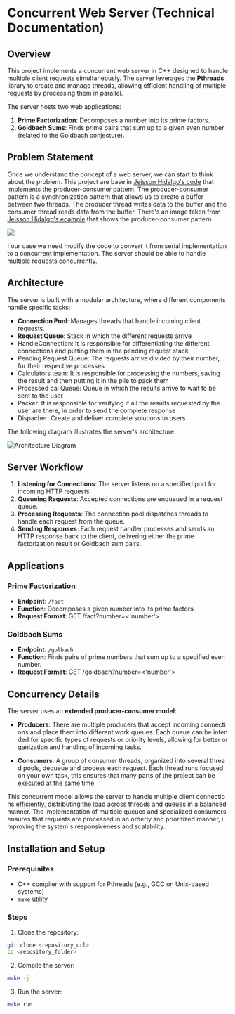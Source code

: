 # Concurrent Web Server (Technical Documentation)

## Overview
This project implements a concurrent web server in C++ designed to handle multiple client requests simultaneously. The server leverages the **Pthreads** library to create and manage threads, allowing efficient handling of multiple requests by processing them in parallel.

The server hosts two web applications:
1. **Prime Factorization**: Decomposes a number into its prime factors.
2. **Goldbach Sums**: Finds prime pairs that sum up to a given even number (related to the Goldbach conjecture).

## Problem Statement
Once we understand the concept of a web server, we can start to think about the problem. This project are base in <a href="https://jeisson.ecci.ucr.ac.cr/concurrente/2021b/ejemplos/#prod_cons_pattern"> Jeisson Hidalgo's code</a> that implements the producer-consumer pattern. The producer-consumer pattern is a synchronization pattern that allows us to create a buffer between two threads. The producer thread writes data to the buffer and the consumer thread reads data from the buffer. There's an image taken from <a href="https://jeisson.ecci.ucr.ac.cr/concurrente/2021b/ejemplos/#prod_cons_pattern"> Jeisson Hidalgo's ecample</a> that shows the producer-consumer pattern.

<img src="https://jeisson.ecci.ucr.ac.cr/concurrente/2021b/ejemplos/taskc/prod_cons_pattern/design/network_simulation_given.svg">

I our case we need modify the code to convert it from serial implementation to a concurrent implementation. The server should be able to handle multiple requests concurrently.

## Architecture
The server is built with a modular architecture, where different components handle specific tasks:
- **Connection Pool**: Manages threads that handle incoming client requests.
- **Request Queue**: Stack in which the different requests arrive
- HandleConnection: It is responsible for differentiating the different connections and putting them in the pending request stack
- Pending Request Queue: The requests arrive divided by their number, for their respective processes
- Calculators team: It is responsible for processing the numbers, saving the result and then putting it in the pile to pack them
- Processed cal Queue: Queue in which the results arrive to wait to be sent to the user
- Packer: It is responsible for verifying if all the results requested by the user are there, in order to send the complete response
- Dispacher: Create and deliver complete solutions to users

The following diagram illustrates the server's architecture:

![Architecture Diagram](img/diagram2.svg)

## Server Workflow
1. **Listening for Connections**: The server listens on a specified port for incoming HTTP requests.
2. **Queueing Requests**: Accepted connections are enqueued in a request queue.
3. **Processing Requests**: The connection pool dispatches threads to handle each request from the queue.
4. **Sending Responses**: Each request handler processes and sends an HTTP response back to the client, delivering either the prime factorization result or Goldbach sum pairs.

## Applications

### Prime Factorization
- **Endpoint**: `/fact`
- **Function**: Decomposes a given number into its prime factors.
- **Request Format**: 
GET /fact?number=<'number'>


### Goldbach Sums
- **Endpoint**: `/golbach`
- **Function**: Finds pairs of prime numbers that sum up to a specified even number.
- **Request Format**: 
GET /goldbach?number=<'number'>


## Concurrency Details
The server uses an **extended producer-consumer model**:

- **Producers**: There are multiple producers that accept incoming connections and place them into different work queues. Each queue can be intended for specific types of requests or priority levels, allowing for better organization and handling of incoming tasks.
    
- **Consumers**: A group of consumer threads, organized into several thread pools, dequeue and process each request. Each thread runs focused on your own task, this ensures that many parts of the project can be executed at the same time
    

This concurrent model allows the server to handle multiple client connections efficiently, distributing the load across threads and queues in a balanced manner. The implementation of multiple queues and specialized consumers ensures that requests are processed in an orderly and prioritized manner, improving the system's responsiveness and scalability.
## Installation and Setup

### Prerequisites
- C++ compiler with support for Pthreads (e.g., GCC on Unix-based systems)
- `make` utility

### Steps
1. Clone the repository:
 ```bash
 git clone <repository_url>
 cd <repository_folder>
```
2. Compile the server:

```bash
make -j
```

3. Run the server:

```bash
make run
```

